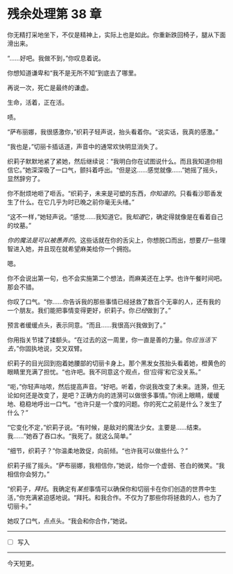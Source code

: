 # 残余处理第 38 章

你无精打采地坐下，不仅是精神上，实际上也是如此。你重新跌回椅子，腿从下面滑出来。

“……好吧。我做不到，”你叹息着说。

你想知道谦卑和“我不是无所不知”到底去了哪里。

再说一次，死亡是最终的谦虚。

生命，活着，正在活。

啧。

“萨布丽娜，我很感激你，”织莉子轻声说，抬头看着你。“说实话，我真的感激。”

“我也是，”切丽卡插话道，声音中的通常欢快明显消失了。

织莉子默默地紧了紧她，然后继续说：“我明白你在试图说什么。而且我知道你相信它。”她深深吸了一口气，颤抖着呼出。“但是这……感觉就像……”她摇了摇头，显然辞穷了。

你不耐烦地咂了咂舌。“织莉子，未来是可塑的东西，*你知道的*。只看看沙耶香发生了什么。在它几乎为时已晚之前你毫无头绪。”

“这不一样，”她轻声说。“感觉……我知道它。我*知道*它，确定得就像是在看着自己的坟墓。”

*你的魔法是可以被愚弄的*。这些话就在你的舌尖上，你想脱口而出，想要*打*一些理智进入她，并且现在就希望麻美给你一个拥抱。

嗯。

你不会说出第一句，也不会实施第二个想法，而麻美还在上学。也许午餐时间吧。那会不错。

你叹了口气。“你……你告诉我的那些事情已经拯救了数百个无辜的人，还有我的一个朋友。我们能把事情变得更好，织莉子。你*已经*做到了。”

预言者缓缓点头，表示同意。“而且……我很高兴我做到了。”

你用指关节揉了揉额头。“在过去的这一周里，你一直是善的力量。你*应当活下去*，”你固执地说，交叉双臂。

织莉子的目光回到抱着她腰部的切丽卡身上。那个黑发女孩抬头看着她，橙黄色的眼睛里充满了担忧。“也许吧。我不同意这个观点，但‘应得’和它没关系。”

“呃，”你轻声咕哝，然后提高声音。“好吧。听着，你说我改变了未来。涟漪，但无论如何还是改变了，是吧？正确方向的涟漪可以做很多事情。”你闭上眼睛，缓缓地、稳稳地呼出一口气。“也许只是一个度的问题。你的死亡之前是什么？发生了什么？”

“它变化不定，”织莉子说。“有时候，是敌对的魔法少女。主要是……结束。我……”她吞了吞口水。“我死了。就这么简单。”

“细节，织莉子？”你温柔地敦促，向前倾。“也许我可以做些什么？”

织莉子摇了摇头。“萨布丽娜，我相信你，”她说，给你一个虚弱、苍白的微笑。“我相信你会努力。”

“织莉子，*拜托*。我确定有*某些*事情可以确保你和切丽卡在你们创造的世界中生活，”你充满紧迫感地说。“拜托。和我合作。不仅为了那些你将拯救的人，也为了切丽卡。”

她叹了口气，点点头。“我会和你合作，”她说。

***

- [ ] 写入

***

今天短更。
